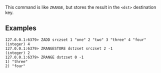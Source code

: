 This command is like `ZRANGE`, but stores the result in the `<dst>` destination key.

## Examples

```
127.0.0.1:6379> ZADD srczset 1 "one" 2 "two" 3 "three" 4 "four"
(integer) 4
127.0.0.1:6379> ZRANGESTORE dstzset srczset 2 -1
(integer) 2
127.0.0.1:6379> ZRANGE dstzset 0 -1
1) "three"
2) "four"
```
